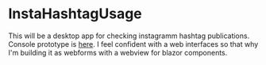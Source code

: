 # InstaHashtagUsage
This will be a desktop app for checking instagramm hashtag publications. Console prototype is [here](https://github.com/keepdream1ng/scrapInstagramHashtag).
I feel confident with a web interfaces so that why I'm building it as webforms with a webview for blazor components.